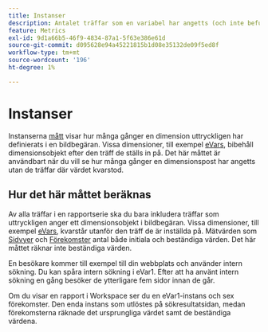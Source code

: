 ```yaml
---
title: Instanser
description: Antalet träffar som en variabel har angetts (och inte befunnits).
feature: Metrics
exl-id: 9d1a66b5-46f9-4834-87a1-5f63e386e61d
source-git-commit: d095628e94a45221815b1d08e35132de09f5ed8f
workflow-type: tm+mt
source-wordcount: '196'
ht-degree: 1%

---
```


# Instanser

Instanserna [mått](overview.md) visar hur många gånger en dimension uttryckligen har definierats i en bildbegäran. Vissa dimensioner, till exempel [eVars](../dimensions/evar.md), bibehåll dimensionsobjekt efter den träff de ställs in på. Det här måttet är användbart när du vill se hur många gånger en dimensionspost har angetts utan de träffar där värdet kvarstod.

## Hur det här måttet beräknas

Av alla träffar i en rapportserie ska du bara inkludera träffar som uttryckligen anger ett dimensionsobjekt i bildbegäran. Vissa dimensioner, till exempel [eVars](../dimensions/evar.md), kvarstår utanför den träff de är inställda på. Mätvärden som [Sidvyer](page-views.md) och [Förekomster](occurrences.md) antal både initiala och beständiga värden. Det här måttet räknar inte beständiga värden.

En besökare kommer till exempel till din webbplats och använder intern sökning. Du kan spåra intern sökning i eVar1. Efter att ha använt intern sökning en gång besöker de ytterligare fem sidor innan de går.

Om du visar en rapport i Workspace ser du en eVar1-instans och sex förekomster. Den enda instans som utlöstes på sökresultatsidan, medan förekomsterna räknade det ursprungliga värdet samt de beständiga värdena.
